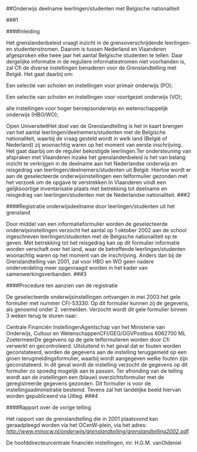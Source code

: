<meta http-equiv='Content-Type' content='text/html; charset=utf-8' />

##Onderwijs deelname leerlingen/studenten met Belgische nationaliteit

###1 

####Inleiding

Het grenslandenbeleid vraagt inzicht in de grensoverschrijdende leerlingen- en studentenstromen. Daarom is tussen Nederland en Vlaanderen afgesproken elke twee jaar het aantal Belgische studenten te tellen. Daar dergelijke informatie in de reguliere informatiestromen niet voorhanden is, zal Cfi de diverse instellingen benaderen voor de Grenslandtelling met België. Het gaat daarbij om:

Een selectie van scholen en instellingen voor primair onderwijs (PO);

Een selectie van scholen en instellingen voor voortgezet onderwijs (VO);

alle instellingen voor hoger beroepsonderwijs en wetenschappelijk onderwijs (HBO/WO);

Open UniversiteitHet doel van de Grenslandtelling is het in kaart brengen van het aantal leerlingen/deelnemers/studenten met de Belgische nationaliteit, waarbij de vraag gesteld wordt in welk land (België of Nederland) zij woonachtig waren op het moment van eerste inschrijving. Het gaat daarbij om de regulier bekostigde leerlingen.Ter ondersteuning van afspraken met Vlaanderen inzake het grenslandenbeleid is het van belang inzicht te verkrijgen in de deelname aan het Nederlandse onderwijs en reisgedrag van leerlingen/deelnemers/studenten uit België. Hiertoe wordt er aan de geselecteerde onderwijsinstellingen een telformulier gezonden met het verzoek om de opgave te verstrekken.In Vlaanderen vindt een gelijksoortige inventarisatie plaats met betrekking tot deelname en reisgedrag van leerlingen/studenten met de Nederlandse nationaliteit.
###2 

####Registratie onderwijsdeelname door leerlingen/studenten uit het grensland

Door middel van een informatieformulier worden de geselecteerde onderwijsinstellingen verzocht het aantal op 1 oktober 2002 aan de school ingeschreven leerlingen/studenten met de Belgische nationaliteit op te geven. Met betrekking tot het reisgedrag kan op dit formulier informatie worden verschaft over het land, waar de betreffende leerlingen/studenten woonachtig waren op het moment van de inschrijving. Anders dan bij de Grenslandtelling van 2001, zal voor HBO en WO geen nadere onderverdeling meer opgevraagd worden in het kader van samenwerkingsverbanden.
###3 

####Procedure ten aanzien van de registratie

De geselecteerde onderwijsinstellingen ontvangen in mei 2003 het gele formulier met nummer CFI-53330. Op dit formulier kunnen zij de gegevens, als genoemd onder 2. vermelden. Verzocht wordt dit gele formulier binnen 3 weken terug te sturen naar:

Centrale Financiën InstellingenAgentschap van het Ministerie van Onderwijs, Cultuur en WetenschappenCFI/GEG/GGVPostbus 6062700 ML ZoetermeerDe gegevens op de gele telformulieren worden door Cfi verwerkt en gecontroleerd. Uitsluitend in het geval dat er fouten worden geconstateerd, worden de gegevens aan de instelling teruggemeld op een groen terugmeldingsformulier, waarbij wordt aangegeven welke fouten zijn geconstateerd. In dit geval wordt de instelling verzocht de gegevens op dit formulier zo spoedig mogelijk aan te passen. Ter afronding van de telling wordt aan de instellingen een (blauw) overzichtsformulier met de geregistreerde gegevens gezonden. Dit formulier is voor de instellingsadministratie bestemd. Tevens zal het landelijke beeld hiervan worden gepubliceerd via Uitleg.
###4 

####Rapport over de vorige telling

Het rapport van de grenslandtelling die in 2001 plaatsvond kan geraadpleegd worden via het OCenW-plein, via het adres: *http://www.minocw.nl/onderwijs/grenslandtelling/grenslandtelling2002.pdf.*

De 
hoofddirecteurcentrale financiën instellingen, 
mr. H.G.M. vanOldeniel
